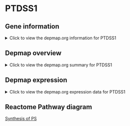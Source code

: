 <h1>PTDSS1</h1>

<h2>Gene information</h2>
<details>
  <summary>Click to view the depmap.org information for PTDSS1</summary>
  <iframe src="https://depmap.org/portal/gene/PTDSS1?tab=about" style="border:none;width:100%;height:800px"></iframe>
</details>

<h2>Depmap overview</h2>
<details>
  <summary>Click to view the depmap.org summary for PTDSS1</summary>
  <iframe src="https://depmap.org/portal/gene/PTDSS1?tab=overview" style="border:none;width:100%;height:800px"></iframe>
</details>

<h2>Depmap expression</h2>
<details>
  <summary>Click to view the depmap.org expression data for PTDSS1</summary>
  <iframe src="https://depmap.org/portal/gene/PTDSS1?tab=characterization" style="border:none;width:100%;height:800px"></iframe>
</details>



<h2>Reactome Pathway diagram</h2>
<a href="https://reactome.org/PathwayBrowser/#/R-HSA-1483101">Synthesis of PS</a>



